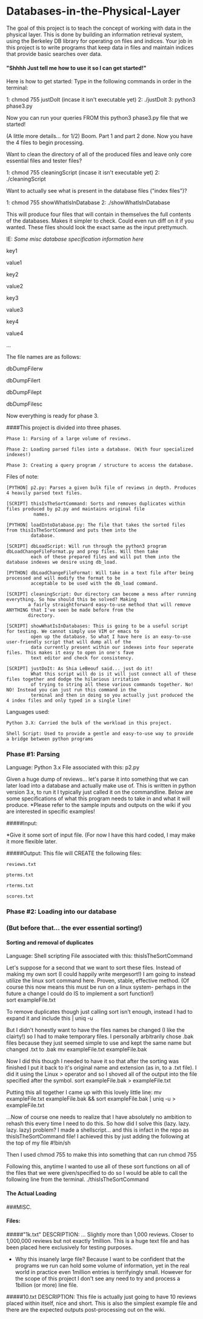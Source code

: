# Databases-in-the-Physical-Layer
The goal of this project is to teach the concept of working with data in the physical layer. This is done by building an information retrieval system, using the Berkeley DB library for operating on files and indices. Your job in this project is to write programs that keep data in files and maintain indices that provide basic searches over data. 


#### "Shhhh Just tell me how to use it so I can get started!"
Here is how to get started:
Type in the following commands in order in the terminal:

1: chmod 755 justDoIt (incase it isn't executable yet)
2: ./justDoIt
3: python3 phase3.py 

Now you can run your queries FROM this python3 phase3.py file that we started!


(A little more details... for 1/2)
Boom. Part 1 and part 2 done.
Now you have the 4 files to begin processing.

Want to clean the directory of all of the produced files and leave only core essential files and tester files?

1: chmod 755 cleaningScript (incase it isn't executable yet)
2: ./cleaningScript

Want to actually see what is present in the database files ("index files")?

1: chmod 755 showWhatIsInDatabase
2: ./showWhatIsInDatabase

This will produce four files that will contain in themselves the full contents of the databases. Makes it simpler to check. Could even run diff on it if you wanted. These files should look the exact same as the input prettymuch.

IE:
*Some misc database specification information here*

 key1
 
 value1
 
 key2
 
 value2
 
 key3
 
 value3
 
 key4
 
 value4
 
...

The file names are as follows:

dbDumpFilerw

dbDumpFilert

dbDumpFilept

dbDumpFilesc

Now everything is ready for phase 3. 



####This project is divided into three phases.

    Phase 1: Parsing of a large volume of reviews.

    Phase 2: Loading parsed files into a database. (With four specialized indexes!)

    Phase 3: Creating a query program / structure to access the database.


Files of note:

    [PYTHON] p2.py: Parses a given bulk file of reviews in depth. Produces 4 heavily parsed text files.
    
    [SCRIPT] thisIsTheSortCommand: Sorts and removes duplicates within files produced by p2.py and maintains original file 
              names.
    
    [PYTHON] loadIntoDatabase.py: The file that takes the sorted files from thisIsTheSortCommand and puts them into the 
             database.
    
    [SCRIPT] dbLoadScript: Will run through the python3 program dbLoadChangeFileFormat.py and prep files. Will then take 
             each of these prepared files and will put them into the database indexes we desire using db_load.
             
    [PYTHON] dbLoadChangeFileFormat: Will take in a text file after being processed and will modify the format to be 
             acceptable to be used with the db_load command. 
             
    [SCRIPT] cleaningScript: Our directory can become a mess after running everything. So how should this be solved? Making
            a fairly straightforward easy-to-use method that will remove ANYTHING that I've seen be made before from the 
            directory.
             
    [SCRIPT] showWhatIsInDatabases: This is going to be a useful script for testing. We cannot simply use VIM or emacs to 
             open up the database. So what I have here is an easy-to-use user-friendly script that will dump all of the 
             data currently present within our indexes into four seperate files. This makes it easy to open in one's fave
             text editor and check for consistency. 
             
    [SCRIPT] justDoIt: As Shia LeBeouf said... just do it!
             What this script will do is it will just connect all of these files together and dodge the hilarious irritation 
             of trying to string all these various commands together. No! NO! Instead you can just run this command in the 
             terminal and then in doing so you actually just produced the 4 index files and only typed in a single line! 

Languages used:

    Python 3.X: Carried the bulk of the workload in this project.
    
    Shell Script: Used to provide a gentle and easy-to-use way to provide a bridge between python programs
    
    

### Phase #1: Parsing
Language: Python 3.x
File associated with this: p2.py


Given a huge dump of reviews... let's parse it into something that we can later load into a database and actually make use of.
This is written in python version 3.x, to run it I typically just called it on the commandline. Below are some specifications of what this program needs to take in and what it will produce.
*Please refer to the sample inputs and outputs on the wiki if you are interested in specific examples!

#####Input:

*Give it some sort of input file. (For now I have this hard coded, I may make it more flexible later.



#####Output: This file will CREATE the following files:

    reviews.txt

    pterms.txt

    rterms.txt

    scores.txt


### Phase #2: Loading into our database 
### (But before that... the ever essential sorting!)

#### Sorting and removal of duplicates
Language: Shell scripting
File associated with this: thisIsTheSortCommand


Let's suppose for a second that we want to sort these files. Instead of making my own sort (I could happily write mergesort!) I am going to instead utilize the linux sort command here. Proven, stable, effective method. (Of course this now means this must be run on a linux system- perhaps in the future a change I could do IS to implement a sort function!)  
    sort exampleFile.txt

To remove duplicates though just calling sort isn't enough, instead I had to expand it and include this 
    | uniq -u 

But I didn't honestly want to have the files names be changed (I like the clairty!) so I had to make temporary files. I personally arbitrarily chose .bak files because they just seemed simple to use and kept the same name but changed .txt to .bak
    mv exampleFile.txt exampleFile.bak

Now I did this though I needed to have it so that after the sorting was finished I put it back to it's original name and extension (as in, to a .txt file). I did it using the Linux > operator and so I shoved all of the output into the file specified after the symbol.
    sort exampleFile.bak > exampleFile.txt

Putting this all together I came up with this lovely little line:
    mv exampleFile.txt exampleFile.bak && sort exampleFile.bak | uniq -u > exampleFile.txt

...Now of course one needs to realize that I have absolutely no ambition to rehash this every time I need to do this. So how did I solve this (lazy. lazy. lazy. lazy) problem? I made a shellscript... and this is infact in the repo as thisIsTheSortCommand file!
I achieved this by just adding the following at the top of my file
    #!bin/sh 

Then I used chmod 755 to make this into something that can run 
    chmod 755

Following this, anytime I wanted to use all of these sort functions on all of the files that we were given/specified to do so I would be able to call the following line from the terminal.
    ./thisIsTheSortCommand

#### The Actual Loading



###MISC.
#### Files:
#####"1k.txt" 
 DESCRIPTION: ... Slightly more than 1,000 reviews. Closer to 1,000,000 reviews but not exactly 1million. This is a huge text file and has been placed here exclusively for testing purposes.

* Why this insanely large file? Because I want to be confident that the programs we run can hold some volume of information, yet in the real world in practice even 1million entries is terrifyingly small. However for the scope of this project I don't see any need to try and process a 1billion (or more) line file. 

#####10.txt
DESCRIPTION: This file is actually just going to have 10 reviews placed within itself, nice and short. This is also the simplest example file and there are the expected outputs post-processing out on the wiki.
